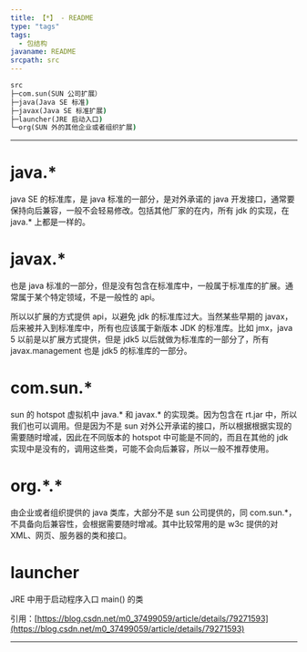 ```yaml
---
title: 【*】 - README
type: "tags"
tags:
  - 包结构
javaname: README
srcpath: src
---
```

```cmd
src
├─com.sun(SUN 公司扩展）
├─java(Java SE 标准)
├─javax(Java SE 标准扩展)
├─launcher(JRE 启动入口)
└─org(SUN 外的其他企业或者组织扩展)
```

<!-- more -->

------------------------------------

# java.\* 
java SE 的标准库，是 java 标准的一部分，是对外承诺的 java 开发接口，通常要保持向后兼容，一般不会轻易修改。包括其他厂家的在内，所有 jdk 的实现，在 java.* 上都是一样的。

# javax.\* 
也是 java 标准的一部分，但是没有包含在标准库中，一般属于标准库的扩展。通常属于某个特定领域，不是一般性的 api。

所以以扩展的方式提供 api，以避免 jdk 的标准库过大。当然某些早期的 javax，后来被并入到标准库中，所有也应该属于新版本 JDK 的标准库。比如 jmx，java 5 以前是以扩展方式提供，但是 jdk5 以后就做为标准库的一部分了，所有 javax.management 也是 jdk5 的标准库的一部分。

# com.sun.\* 
sun 的 hotspot 虚拟机中 java.* 和 javax.* 的实现类。因为包含在 rt.jar 中，所以我们也可以调用。但是因为不是 sun 对外公开承诺的接口，所以根据根据实现的需要随时增减，因此在不同版本的 hotspot 中可能是不同的，而且在其他的 jdk 实现中是没有的，调用这些类，可能不会向后兼容，所以一般不推荐使用。

# org.\*.\* 
由企业或者组织提供的 java 类库，大部分不是 sun 公司提供的，同 com.sun.*，不具备向后兼容性，会根据需要随时增减。其中比较常用的是 w3c 提供的对 XML、网页、服务器的类和接口。

# launcher
JRE 中用于启动程序入口 main() 的类

引用：[https://blog.csdn.net/m0_37499059/article/details/79271593](https://blog.csdn.net/m0_37499059/article/details/79271593)

--------------------------------------